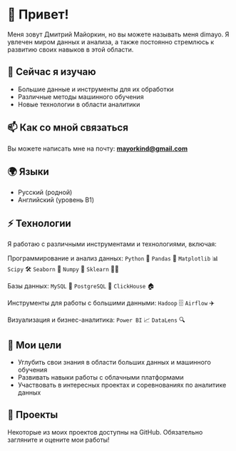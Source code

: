# 👋 Привет!
Меня зовут Дмитрий Майоркин, но вы можете называть меня dimayo. Я увлечен миром данных и анализа, а также постоянно стремлюсь к развитию своих навыков в этой области.

## 🌱 Сейчас я изучаю
- Большие данные и инструменты для их обработки
- Различные методы машинного обучения
- Новые технологии в области аналитики

## 📫 Как со мной связаться
Вы можете написать мне на почту: **mayorkind@gmail.com**

## 🌍 Языки
- Русский (родной)
- Английский (уровень B1)

## ⚡ Технологии
Я работаю с различными инструментами и технологиями, включая:

Программирование и анализ данных: `Python` 🐍 `Pandas` 🐼 `Matplotlib` 📊 `Scipy` 🛠️ `Seaborn` 🌈 `Numpy` 🔢 `Sklearn` 🏃‍♂️

Базы данных: `MySQL` 🐬 `PostgreSQL` 🐘 `ClickHouse` 🏠

Инструменты для работы с большими данными: `Hadoop` 🗄️ `Airflow` ✈️

Визуализация и бизнес-аналитика: `Power BI` 📈 `DataLens` 🔍

## 🎯 Мои цели
- Углубить свои знания в области больших данных и машинного обучения
- Развивать навыки работы с облачными платформами
- Участвовать в интересных проектах и соревнованиях по аналитике данных

## 🔧 Проекты
Некоторые из моих проектов доступны на GitHub. Обязательно загляните и оцените мои работы!
